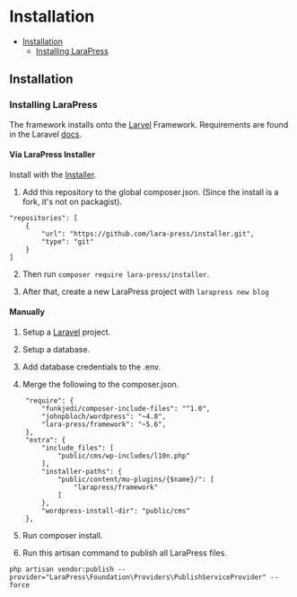# Installation

- [Installation](#installation)
    - [Installing LaraPress](#installing-larapress)

## Installation

### Installing LaraPress
The framework installs onto the [Larvel](https://laravel.com/docs/5.5#installation) Framework. Requirements are found in the Laravel [docs](https://laravel.com/docs/5.5#installation).

#### Via LaraPress Installer
Install with the [Installer](https://github.com/lara-press/installer).

1. Add this repository to the global composer.json. (Since the install is a fork, it's not on packagist).

```
"repositories": [
    {   
        "url": "https://github.com/lara-press/installer.git",
        "type": "git"
    }   
]
```

2. Then run `composer require lara-press/installer`.

3. After that, create a new LaraPress project with `larapress new blog`

#### Manually

1. Setup a [Laravel](https://laravel.com/docs/5.5#installation) project.

2. Setup a database.

3. Add database credentials to the .env.

4. Merge the following to the composer.json.

```
    "require": {
        "funkjedi/composer-include-files": "^1.0",
        "johnpbloch/wordpress": "~4.8",
        "lara-press/framework": "~5.6",
    },
    "extra": {
        "include_files": [
            "public/cms/wp-includes/l10n.php"
        ],  
        "installer-paths": {
            "public/content/mu-plugins/{$name}/": [
                "larapress/framework"
            ]   
        },  
        "wordpress-install-dir": "public/cms"
    },  
```

5. Run composer install.

6. Run this artisan command to publish all LaraPress files. 

`php artisan vendor:publish --provider="LaraPress\Foundation\Providers\PublishServiceProvider" --force`




